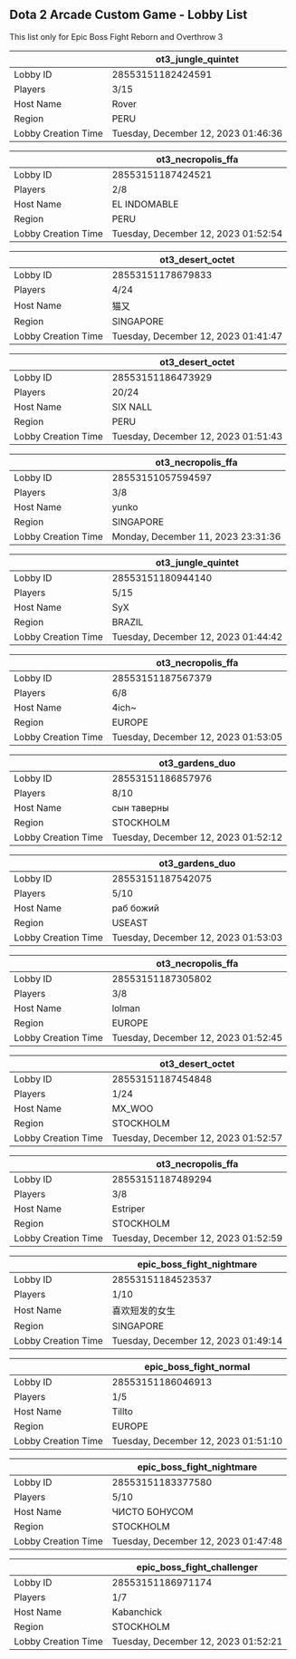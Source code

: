 ## Dota 2 Arcade Custom Game - Lobby List

This list only for Epic Boss Fight Reborn and Overthrow 3

|  | ot3_jungle_quintet |
| ------ | ------ |
| Lobby ID | 28553151182424591 |
| Players | 3/15 |
| Host Name | Rover |
| Region | PERU |
| Lobby Creation Time | Tuesday, December 12, 2023 01:46:36 |


|  | ot3_necropolis_ffa |
| ------ | ------ |
| Lobby ID | 28553151187424521 |
| Players | 2/8 |
| Host Name | EL INDOMABLE |
| Region | PERU |
| Lobby Creation Time | Tuesday, December 12, 2023 01:52:54 |


|  | ot3_desert_octet |
| ------ | ------ |
| Lobby ID | 28553151178679833 |
| Players | 4/24 |
| Host Name | 猫又 |
| Region | SINGAPORE |
| Lobby Creation Time | Tuesday, December 12, 2023 01:41:47 |


|  | ot3_desert_octet |
| ------ | ------ |
| Lobby ID | 28553151186473929 |
| Players | 20/24 |
| Host Name | SIX NALL |
| Region | PERU |
| Lobby Creation Time | Tuesday, December 12, 2023 01:51:43 |


|  | ot3_necropolis_ffa |
| ------ | ------ |
| Lobby ID | 28553151057594597 |
| Players | 3/8 |
| Host Name | yunko |
| Region | SINGAPORE |
| Lobby Creation Time | Monday, December 11, 2023 23:31:36 |


|  | ot3_jungle_quintet |
| ------ | ------ |
| Lobby ID | 28553151180944140 |
| Players | 5/15 |
| Host Name | SyX |
| Region | BRAZIL |
| Lobby Creation Time | Tuesday, December 12, 2023 01:44:42 |


|  | ot3_necropolis_ffa |
| ------ | ------ |
| Lobby ID | 28553151187567379 |
| Players | 6/8 |
| Host Name | 4ich~ |
| Region | EUROPE |
| Lobby Creation Time | Tuesday, December 12, 2023 01:53:05 |


|  | ot3_gardens_duo |
| ------ | ------ |
| Lobby ID | 28553151186857976 |
| Players | 8/10 |
| Host Name | сын таверны |
| Region | STOCKHOLM |
| Lobby Creation Time | Tuesday, December 12, 2023 01:52:12 |


|  | ot3_gardens_duo |
| ------ | ------ |
| Lobby ID | 28553151187542075 |
| Players | 5/10 |
| Host Name | раб божий |
| Region | USEAST |
| Lobby Creation Time | Tuesday, December 12, 2023 01:53:03 |


|  | ot3_necropolis_ffa |
| ------ | ------ |
| Lobby ID | 28553151187305802 |
| Players | 3/8 |
| Host Name | lolman |
| Region | EUROPE |
| Lobby Creation Time | Tuesday, December 12, 2023 01:52:45 |


|  | ot3_desert_octet |
| ------ | ------ |
| Lobby ID | 28553151187454848 |
| Players | 1/24 |
| Host Name | MX_WOO |
| Region | STOCKHOLM |
| Lobby Creation Time | Tuesday, December 12, 2023 01:52:57 |


|  | ot3_necropolis_ffa |
| ------ | ------ |
| Lobby ID | 28553151187489294 |
| Players | 3/8 |
| Host Name | Estriper |
| Region | STOCKHOLM |
| Lobby Creation Time | Tuesday, December 12, 2023 01:52:59 |


|  | epic_boss_fight_nightmare |
| ------ | ------ |
| Lobby ID | 28553151184523537 |
| Players | 1/10 |
| Host Name | 喜欢短发的女生 |
| Region | SINGAPORE |
| Lobby Creation Time | Tuesday, December 12, 2023 01:49:14 |


|  | epic_boss_fight_normal |
| ------ | ------ |
| Lobby ID | 28553151186046913 |
| Players | 1/5 |
| Host Name | Tillto |
| Region | EUROPE |
| Lobby Creation Time | Tuesday, December 12, 2023 01:51:10 |


|  | epic_boss_fight_nightmare |
| ------ | ------ |
| Lobby ID | 28553151183377580 |
| Players | 5/10 |
| Host Name | ЧИСТО БОНУСОМ |
| Region | STOCKHOLM |
| Lobby Creation Time | Tuesday, December 12, 2023 01:47:48 |


|  | epic_boss_fight_challenger |
| ------ | ------ |
| Lobby ID | 28553151186971174 |
| Players | 1/7 |
| Host Name | Kabanchick |
| Region | STOCKHOLM |
| Lobby Creation Time | Tuesday, December 12, 2023 01:52:21 |


